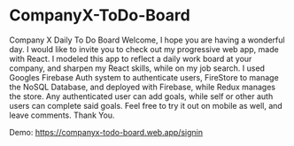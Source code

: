 # CompanyX-ToDo-Board
Company X Daily To Do Board
    Welcome, I hope you are having a wonderful day. 
    I would like to invite you to check out my progressive web app, made with React. 
    I modeled this app to reflect a daily work board at your company, and sharpen my React skills, while on my job search. 
    I used Googles Firebase Auth system to authenticate users, FireStore to manage the NoSQL Database, and deployed with Firebase, while Redux manages the store. 
    Any authenticated user can add goals, while self or other auth users can complete said goals. 
    Feel free to try it out on mobile as well, and leave comments. Thank You.

Demo: https://companyx-todo-board.web.app/signin